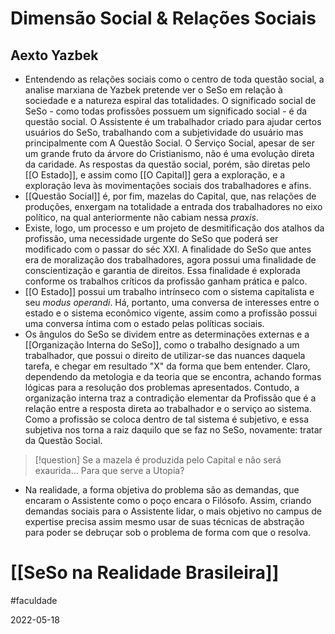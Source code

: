 # Dimensão Social & Relações Sociais

## Aexto Yazbek
- Entendendo as relações sociais como o centro de toda questão social, a analise marxiana de Yazbek pretende ver o SeSo em relação à sociedade e a natureza espiral das totalidades. O significado social de SeSo - como todas profissões possuem um significado social - é da questão social. O Assistente é um trabalhador criado para ajudar certos usuários do SeSo, trabalhando com a subjetividade do usuário mas principalmente com A Questão Social. O Serviço Social, apesar de ser um grande fruto da árvore do Cristianismo, não é uma evolução direta da caridade. As respostas da questão social, porém, são diretas pelo [[O Estado]], e assim como [[O Capital]] gera a exploração, e a exploração leva às movimentações sociais dos trabalhadores e afins.
- [[Questão Social]] é, por fim, mazelas do Capital, que, nas relações de produções, enxergam na totalidade a entrada dos trabalhadores no eixo político, na qual anteriormente não cabiam nessa *praxis*.
- Existe, logo, um processo e um projeto de desmitificação dos atalhos da profissão, uma necessidade urgente do SeSo que poderá ser modificado com o passar do séc XXI. A finalidade do SeSo que antes era de moralização dos trabalhadores, agora possui uma finalidade de conscientização e garantia de direitos. Essa finalidade é explorada conforme os trabalhos críticos da profissão ganham prática e palco.
- [[O Estado]] possui um trabalho intrínseco com o sistema capitalista e seu *modus operandi*. Há, portanto, uma conversa de interesses entre o estado e o sistema econômico vigente, assim como a profissão possui uma conversa íntima com o estado pelas políticas sociais.
- Os ângulos do SeSo se dividem entre as determinações externas e a [[Organização Interna do SeSo]], como o trabalho designado a um trabalhador, que possui o direito de utilizar-se das nuances daquela tarefa, e chegar em resultado "X" da forma que bem entender. Claro, dependendo da metologia e da teoria que se encontra, achando formas lógicas para a resolução dos problemas apresentados. Contudo, a organização interna traz a contradição elementar da Profissão que é a relação entre a resposta direta ao trabalhador e o serviço ao sistema. Como a profissão se coloca dentro de tal sistema é subjetivo, e essa subjetiva nos torna a raiz daquilo que se faz no SeSo, novamente: tratar da Questão Social.

>[!question] Se a mazela é produzida pelo Capital e não será exaurida... Para que serve a Utopia?

- Na realidade, a forma objetiva do problema são as demandas, que encaram o Assistente como o poço encara o Filósofo. Assim, criando demandas sociais para o Assistente lidar, o mais objetivo no campus de expertise precisa assim mesmo usar de suas técnicas de abstração para poder se debruçar sob o problema de forma com que o resolva.

# [[SeSo na Realidade Brasileira]]

#faculdade 

2022-05-18